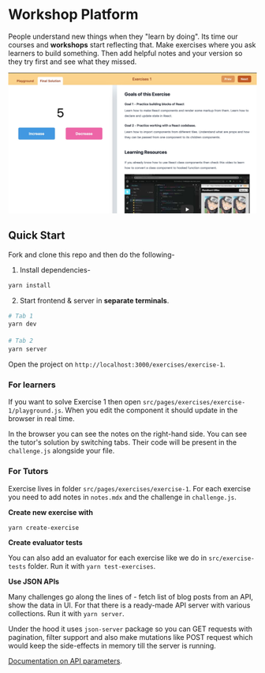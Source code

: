 # Workshop Platform
People understand new things when they "learn by doing". Its time our courses and **workshops** start reflecting that. Make exercises where you ask learners to build something. Then add helpful notes and your version so they try first and see what they missed.

![Demo](public/demo.jpg)

## Quick Start

Fork and clone this repo and then do the following-

1. Install dependencies-

```sh
yarn install
```

2. Start frontend & server in **separate terminals**.

```sh
# Tab 1
yarn dev

# Tab 2
yarn server
```

Open the project on `http://localhost:3000/exercises/exercise-1`.

### For learners

If you want to solve Exercise 1 then open `src/pages/exercises/exercise-1/playground.js`. When you edit the component it should update in the browser in real time.

In the browser you can see the notes on the right-hand side. You can see the tutor's solution by switching tabs. Their code will be present in the `challenge.js` alongside your file.

### For Tutors

Exercise lives in folder `src/pages/exercises/exercise-1`. For each exercise you need to add notes in `notes.mdx` and the challenge in `challenge.js`.

**Create new exercise with**

```sh
yarn create-exercise
```

**Create evaluator tests**

You can also add an evaluator for each exercise like we do in `src/exercise-tests` folder. Run it with `yarn test-exercises`.

**Use JSON APIs**

Many challenges go along the lines of - fetch list of blog posts from an API, show the data in UI. For that there is a ready-made API server with various collections. Run it with `yarn server`.

Under the hood it uses `json-server` package so you can GET requests with pagination, filter support and also make mutations like POST request which would keep the side-effects in memory till the server is running.

[Documentation on API parameters](https://github.com/typicode/json-server#routes).
